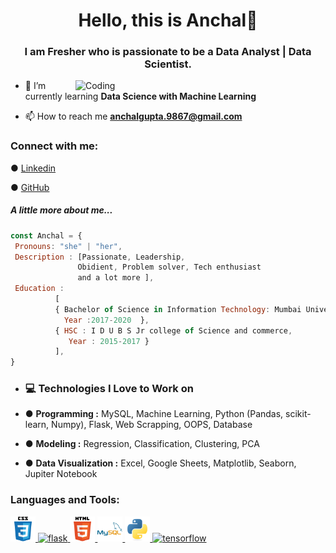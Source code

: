 <h1 align="center">Hello, this is Anchal👋</h1>
<h3 align="center">I am Fresher who is passionate to be a Data Analyst | Data Scientist.</h3>


<img align="right" alt="Coding" width="400" src="https://cdn.dribbble.com/users/2646423/screenshots/5507196/computer.gif">

- 🌱 I’m currently learning **Data Science with Machine Learning**

- 📫 How to reach me **anchalgupta.9867@gmail.com**


<h3 align="left">Connect with me:</h3>
 
 ● [Linkedin](https://www.linkedin.com/in/anchal15/ "Anchal Gupta") 
 
 ● [GitHub](https://github.com/Anchal1508/ "Anchal Gupta") 


##### A little more about me...  

 ```javascript
const Anchal = {
  Pronouns: "she" | "her",
  Description : [Passionate, Leadership, 
                Obidient, Problem solver, Tech enthusiast  
                and a lot more ],
  Education : 
           [ 
           { Bachelor of Science in Information Technology: Mumbai University, 
             Year :2017-2020  }, 
           { HSC : I D U B S Jr college of Science and commerce,  
              Year : 2015-2017 } 
           ],
}
```

- <h3 align="left">💻 Technologies I Love to Work on</h3>

- ● **Programming :** MySQL, Machine Learning, Python (Pandas, scikit-learn, 
Numpy), Flask, Web Scrapping, OOPS, Database

- ● **Modeling :** Regression, Classification, Clustering, PCA 

- ● **Data Visualization :** Excel, Google Sheets, Matplotlib, Seaborn, Jupiter
Notebook

<h3 align="left">Languages and Tools:</h3>
<p align="left"> <a href="https://www.w3schools.com/css/" target="_blank"> <img src="https://raw.githubusercontent.com/devicons/devicon/master/icons/css3/css3-original-wordmark.svg" alt="css3" width="40" height="40"/> </a> <a href="https://flask.palletsprojects.com/" target="_blank"> <img src="https://www.vectorlogo.zone/logos/pocoo_flask/pocoo_flask-icon.svg" alt="flask" width="40" height="40"/> </a> <a href="https://www.w3.org/html/" target="_blank"> <img src="https://raw.githubusercontent.com/devicons/devicon/master/icons/html5/html5-original-wordmark.svg" alt="html5" width="40" height="40"/> </a> <a href="https://www.mysql.com/" target="_blank"> <img src="https://raw.githubusercontent.com/devicons/devicon/master/icons/mysql/mysql-original-wordmark.svg" alt="mysql" width="40" height="40"/> </a> <a href="https://www.python.org" target="_blank"> <img src="https://raw.githubusercontent.com/devicons/devicon/master/icons/python/python-original.svg" alt="python" width="40" height="40"/> </a> <a href="https://www.tensorflow.org" target="_blank"> <img src="https://www.vectorlogo.zone/logos/tensorflow/tensorflow-icon.svg" alt="tensorflow" width="40" height="40"/> </a> </p>
